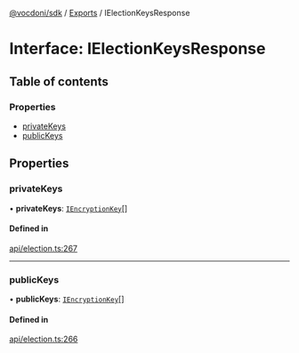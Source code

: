 [@vocdoni/sdk](/sdk) / [Exports](../modules.md) / IElectionKeysResponse

# Interface: IElectionKeysResponse

## Table of contents

### Properties

- [privateKeys](IElectionKeysResponse.md#privatekeys)
- [publicKeys](IElectionKeysResponse.md#publickeys)

## Properties

### privateKeys

• **privateKeys**: [`IEncryptionKey`](IEncryptionKey.md)[]

#### Defined in

[api/election.ts:267](https://github.com/vocdoni/vocdoni-sdk/blob/2c8c18a/src/api/election.ts#L267)

___

### publicKeys

• **publicKeys**: [`IEncryptionKey`](IEncryptionKey.md)[]

#### Defined in

[api/election.ts:266](https://github.com/vocdoni/vocdoni-sdk/blob/2c8c18a/src/api/election.ts#L266)
